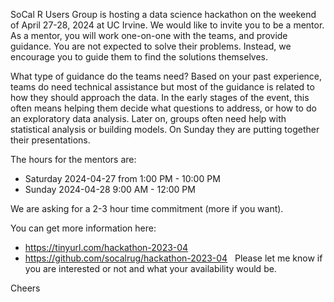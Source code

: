 SoCal R Users Group is hosting a data science hackathon on the weekend of April 27-28, 2024 at UC Irvine. We would like to invite you to be a mentor. As a mentor, you will work one-on-one with the teams, and provide guidance. You are not expected to solve their problems. Instead, we encourage you to guide them to find the solutions themselves.

What type of guidance do the teams need? Based on your past experience, teams do need technical assistance but most of the guidance is related to how they should approach the data. In the early stages of the event, this often means helping them decide what questions to address, or how to do an exploratory data analysis. Later on, groups often need help with statistical analysis or building models. On Sunday they are putting together their presentations.

The hours for the mentors are:
* Saturday 2024-04-27 from 1:00 PM - 10:00 PM 
* Sunday 2024-04-28 9:00 AM - 12:00 PM

We are asking for a 2-3 hour time commitment (more if you want).

You can get more information here:
* https://tinyurl.com/hackathon-2023-04
* https://github.com/socalrug/hackathon-2023-04
 
Please let me know if you are interested or not and what your availability would be.

Cheers

